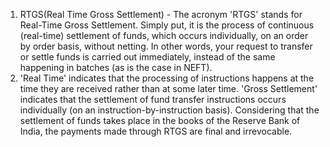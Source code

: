 1. RTGS(Real Time Gross Settlement) - The acronym 'RTGS' stands for Real-Time Gross Settlement. Simply put, it is the process of continuous (real-time) settlement of funds, which occurs individually, on an order by order basis, without netting. In other words, your request to transfer or settle funds is carried out immediately, instead of the same happening in batches (as is the case in NEFT).
2. 'Real Time' indicates that the processing of instructions happens at the time they are received rather than at some later time. 'Gross Settlement' indicates that the settlement of fund transfer instructions occurs individually (on an instruction-by-instruction basis). Considering that the settlement of funds takes place in the books of the Reserve Bank of India, the payments made through RTGS are final and irrevocable.
